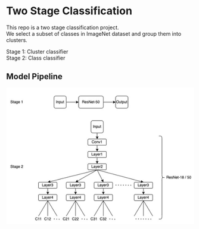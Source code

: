 # Two Stage Classification
This repo is a two stage classification project.  
We select a subset of classes in ImageNet dataset and group them into clusters.  

Stage 1: Cluster classifier  
Stage 2: Class classifier  

## Model Pipeline
<img src="doc/twoStageModel.png" width="600" title="Pipeline">
